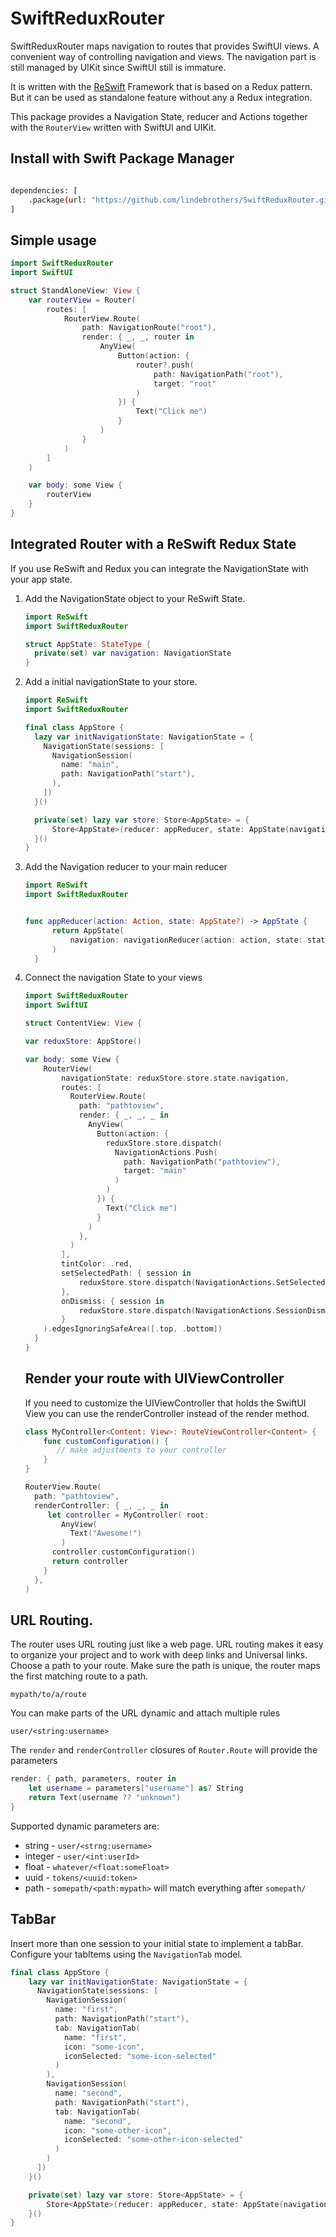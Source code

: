 # SwiftReduxRouter

SwiftReduxRouter maps navigation to routes that provides SwiftUI views. A
convenient way of controlling navigation and views. The navigation part is still
managed by UIKit since SwiftUI still is immature.

It is written with the [ReSwift](https://github.com/ReSwift/ReSwift) Framework
that is based on a Redux pattern. But it can be used as standalone feature
without any a Redux integration.

This package provides a Navigation State, reducer and Actions together with the
`RouterView` written with SwiftUI and UIKit.

## Install with Swift Package Manager

```Bash

dependencies: [
    .package(url: "https://github.com/lindebrothers/SwiftReduxRouter.git", .upToNextMajor(from: "1.0.0"))
]
```

## Simple usage

```Swift
import SwiftReduxRouter
import SwiftUI

struct StandAloneView: View {
    var routerView = Router(
        routes: [
            RouterView.Route(
                path: NavigationRoute("root"),
                render: { _, _, router in
                    AnyView(
                        Button(action: {
                            router?.push(
                                path: NavigationPath("root"),
                                target: "root"
                            )
                        }) {
                            Text("Click me")
                        }
                    )
                }
            )
        ]
    )

    var body: some View {
        routerView
    }
}
```

## Integrated Router with a ReSwift Redux State

If you use ReSwift and Redux you can integrate the NavigationState with your app
state.

1. Add the NavigationState object to your ReSwift State.

   ```Swift
   import ReSwift
   import SwiftReduxRouter

   struct AppState: StateType {
     private(set) var navigation: NavigationState
   }
   ```

1. Add a initial navigationState to your store.

   ```Swift
   import ReSwift
   import SwiftReduxRouter

   final class AppStore {
     lazy var initNavigationState: NavigationState = {
       NavigationState(sessions: [
         NavigationSession(
           name: "main",
           path: NavigationPath("start"),
         ),
       ])
     }()

     private(set) lazy var store: Store<AppState> = {
         Store<AppState>(reducer: appReducer, state: AppState(navigation: initNavigationState), middleware: [])
     }()
   }
   ```

1. Add the Navigation reducer to your main reducer

   ```Swift
   import ReSwift
   import SwiftReduxRouter


   func appReducer(action: Action, state: AppState?) -> AppState {
         return AppState(
             navigation: navigationReducer(action: action, state: state?.navigation)
         )
     }
   ```

1. Connect the navigation State to your views

   ```Swift
   import SwiftReduxRouter
   import SwiftUI

   struct ContentView: View {

   var reduxStore: AppStore()

   var body: some View {
       RouterView(
           navigationState: reduxStore.store.state.navigation,
           routes: [
             RouterView.Route(
               path: "pathtoview",
               render: { _, _, _ in
                 AnyView(
                   Button(action: {
                     reduxStore.store.dispatch(
                       NavigationActions.Push(
                         path: NavigationPath("pathtoview"),
                         target: "main"
                       )
                     )
                   }) {
                     Text("Click me")
                   }
                 )
               },
             )
           ],
           tintColor: .red,
           setSelectedPath: { session in
               reduxStore.store.dispatch(NavigationActions.SetSelectedPath(session: session))
           },
           onDismiss: { session in
               reduxStore.store.dispatch(NavigationActions.SessionDismissed(session: session))
           }
       ).edgesIgnoringSafeArea([.top, .bottom])
     }
   }
   ```

   ## Render your route with UIViewController

   If you need to customize the UIViewController that holds the SwiftUI View you
   can use the renderController instead of the render method.

   ```Swift
   class MyController<Content: View>: RouteViewController<Content> {
       func customConfiguration() {
          // make adjustments to your controller
       }
   }

   RouterView.Route(
     path: "pathtoview",
     renderController: { _, _, _ in
        let controller = MyController( root:
           AnyView(
             Text("Awesome!")
           )
         controller.customConfiguration()
         return controller
       }
     },
   )
   ```

## URL Routing.

The router uses URL routing just like a web page. URL routing makes it easy to
organize your project and to work with deep links and Universal links. Choose a
path to your route. Make sure the path is unique, the router maps the first
matching route to a path.

```
mypath/to/a/route
```

You can make parts of the URL dynamic and attach multiple rules

```
user/<string:username>
```

The `render` and `renderController` closures of `Router.Route` will provide the
parameters

```Swift
render: { path, parameters, router in
    let username = parameters["username"] as? String
    return Text(username ?? "unknown")
}
```

Supported dynamic parameters are:

- string - `user/<strng:username>`
- integer - `user/<int:userId>`
- float - `whatever/<float:someFloat>`
- uuid - `tokens/<uuid:token>`
- path - `somepath/<path:mypath>` will match everything after `somepath/`

## TabBar

Insert more than one session to your initial state to implement a tabBar.
Configure your tabItems using the `NavigationTab` model.

```Swift
final class AppStore {
    lazy var initNavigationState: NavigationState = {
      NavigationState(sessions: [
        NavigationSession(
          name: "first",
          path: NavigationPath("start"),
          tab: NavigationTab(
            name: "first",
            icon: "some-icon",
            iconSelected: "some-icon-selected"
          )
        ),
        NavigationSession(
          name: "second",
          path: NavigationPath("start"),
          tab: NavigationTab(
            name: "second",
            icon: "some-other-icon",
            iconSelected: "some-other-icon-selected"
          )
        )
      ])
    }()

    private(set) lazy var store: Store<AppState> = {
        Store<AppState>(reducer: appReducer, state: AppState(navigation: initNavigationState), middleware: [])
    }()
}
```
